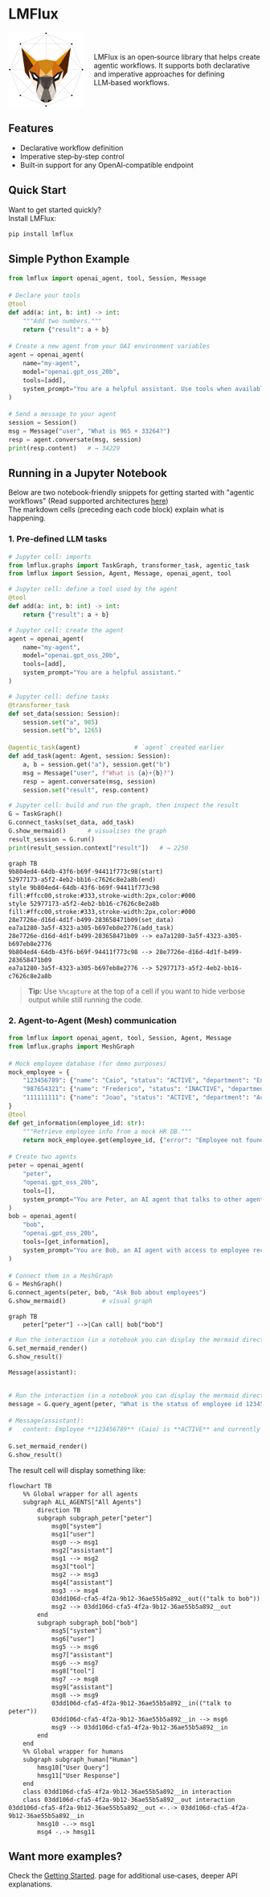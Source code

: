 # LMFlux

<div style="display:flex; align-items:center; gap:20px;">
  <img src="assets/logo_highres/logo_transparent.png" width="150" alt="LMFlux logo">
  <div>
    LMFlux is an open‑source library that helps create agentic workflows.
    It supports both declarative and imperative approaches for defining LLM‑based workflows.
  </div>
</div>

## Features
- Declarative workflow definition  
- Imperative step‑by‑step control  
- Built‑in support for any OpenAI‑compatible endpoint  

## Quick Start

Want to get started quickly?  
Install LMFlux:

```bash
pip install lmflux
```

## Simple Python Example

```python
from lmflux import openai_agent, tool, Session, Message

# Declare your tools
@tool
def add(a: int, b: int) -> int:
    """Add two numbers."""
    return {"result": a + b}

# Create a new agent from your OAI environment variables
agent = openai_agent(
    name="my‑agent",
    model="openai.gpt_oss_20b",
    tools=[add],
    system_prompt="You are a helpful assistant. Use tools when available."
)

# Send a message to your agent 
session = Session()
msg = Message("user", "What is 965 + 33264?")
resp = agent.conversate(msg, session)
print(resp.content)   # → 34229
```

## Running in a Jupyter Notebook

Below are two notebook‑friendly snippets for getting started with "agentic workflows" (Read supported architectures [here](/en/latest/getting_started/graph_types/))  
The markdown cells (preceding each code block) explain what is happening.

### 1. Pre‑defined LLM tasks

```python
# Jupyter cell: imports
from lmflux.graphs import TaskGraph, transformer_task, agentic_task
from lmflux import Session, Agent, Message, openai_agent, tool
```

```python
# Jupyter cell: define a tool used by the agent
@tool
def add(a: int, b: int) -> int:
    return {"result": a + b}
```

```python
# Jupyter cell: create the agent
agent = openai_agent(
    name="my‑agent",
    model="openai.gpt_oss_20b",
    tools=[add],
    system_prompt="You are a helpful assistant."
)
```

```python
# Jupyter cell: define tasks
@transformer_task
def set_data(session: Session):
    session.set("a", 985)
    session.set("b", 1265)

@agentic_task(agent)               # `agent` created earlier
def add_task(agent: Agent, session: Session):
    a, b = session.get("a"), session.get("b")
    msg = Message("user", f"What is {a}+{b}?")
    resp = agent.conversate(msg, session)
    session.set("result", resp.content)
```

```python
# Jupyter cell: build and run the graph, then inspect the result
G = TaskGraph()
G.connect_tasks(set_data, add_task)
G.show_mermaid()      # visualises the graph
result_session = G.run()
print(result_session.context["result"])   # → 2250
```
```mermaid
graph TB
9b804ed4-64db-43f6-b69f-94411f773c98(start)
52977173-a5f2-4eb2-bb16-c7626c8e2a8b(end)
style 9b804ed4-64db-43f6-b69f-94411f773c98 fill:#ffcc00,stroke:#333,stroke-width:2px,color:#000
style 52977173-a5f2-4eb2-bb16-c7626c8e2a8b fill:#ffcc00,stroke:#333,stroke-width:2px,color:#000
28e7726e-d16d-4d1f-b499-283658471b09(set_data)
ea7a1280-3a5f-4323-a305-b697eb8e2776(add_task)
28e7726e-d16d-4d1f-b499-283658471b09 --> ea7a1280-3a5f-4323-a305-b697eb8e2776
9b804ed4-64db-43f6-b69f-94411f773c98 --> 28e7726e-d16d-4d1f-b499-283658471b09
ea7a1280-3a5f-4323-a305-b697eb8e2776 --> 52977173-a5f2-4eb2-bb16-c7626c8e2a8b
```

> **Tip:** Use `%%capture` at the top of a cell if you want to hide verbose output while still running the code.

### 2. Agent‑to‑Agent (Mesh) communication

```python
from lmflux import openai_agent, tool, Session, Agent, Message
from lmflux.graphs import MeshGraph

# Mock employee database (for demo purposes)
mock_employee = {
    "123456789": {"name": "Caio", "status": "ACTIVE", "department": "Engineering"},
    "987654321": {"name": "Frederico", "status": "INACTIVE", "department": "Sales"},
    "111111111": {"name": "Joao", "status": "ACTIVE", "department": "Accounting"},
}
@tool
def get_information(employee_id: str):
    """Retrieve employee info from a mock HR DB."""
    return mock_employee.get(employee_id, {"error": "Employee not found!"})

# Create two agents
peter = openai_agent(
    "peter",
    "openai.gpt_oss_20b",
    tools=[],
    system_prompt="You are Peter, an AI agent that talks to other agents."
)
bob = openai_agent(
    "bob",
    "openai.gpt_oss_20b",
    tools=[get_information],
    system_prompt="You are Bob, an AI agent with access to employee records."
)

# Connect them in a MeshGraph
G = MeshGraph()
G.connect_agents(peter, bob, "Ask Bob about employees")
G.show_mermaid()          # visual graph
```

```mermaid
graph TB
    peter["peter"] -->|Can call| bob["bob"]
```

```python
# Run the interaction (in a notebook you can display the mermaid directly)
G.set_mermaid_render()
G.show_result()
```

```
Message(assistant):
    
```

```python
# Run the interaction (in a notebook you can display the mermaid directly)
message = G.query_agent(peter, "What is the status of employee id 123456789?", show_progress=True)

# Message(assistant):
#	content: Employee **123456789** (Caio) is **ACTIVE** and currently works in the **Engineering** department.

G.set_mermaid_render()
G.show_result()
```
The result cell will display something like:

```mermaid
flowchart TB
    %% Global wrapper for all agents
    subgraph ALL_AGENTS["All Agents"]
        direction TB
        subgraph subgraph_peter["peter"]
            msg0["system"]
            msg1["user"]
            msg0 --> msg1
            msg2["assistant"]
            msg1 --> msg2
            msg3["tool"]
            msg2 --> msg3
            msg4["assistant"]
            msg3 --> msg4
            03dd106d-cfa5-4f2a-9b12-36ae55b5a892__out(("talk to bob"))
            msg2 --> 03dd106d-cfa5-4f2a-9b12-36ae55b5a892__out
        end
        subgraph subgraph_bob["bob"]
            msg5["system"]
            msg6["user"]
            msg5 --> msg6
            msg7["assistant"]
            msg6 --> msg7
            msg8["tool"]
            msg7 --> msg8
            msg9["assistant"]
            msg8 --> msg9
            03dd106d-cfa5-4f2a-9b12-36ae55b5a892__in(("talk to peter"))
            03dd106d-cfa5-4f2a-9b12-36ae55b5a892__in --> msg6
            msg9 --> 03dd106d-cfa5-4f2a-9b12-36ae55b5a892__in
        end
    end
    %% Global wrapper for humans
    subgraph subgraph_human["Human"]
        hmsg10["User Query"]
        hmsg11["User Response"]
    end
    class 03dd106d-cfa5-4f2a-9b12-36ae55b5a892__in interaction
    class 03dd106d-cfa5-4f2a-9b12-36ae55b5a892__out interaction
03dd106d-cfa5-4f2a-9b12-36ae55b5a892__out <-.-> 03dd106d-cfa5-4f2a-9b12-36ae55b5a892__in
        hmsg10 -.-> msg1
        msg4 -.-> hmsg11
```

## Want more examples?
Check the  [Getting Started](/en/latest/getting_started). page for additional use‑cases, deeper API explanations.